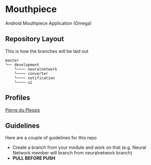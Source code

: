 # Mouthpiece
Android Mouthpiece Application (Omega)

## Repository Layout
This is how the branches will be laid out
```
master 
└── development
    └──── neuralnetwork
    └──── converter
    └──── notification
    └──── ui
```

## Profiles
[Pierre du Plessis](https://endlessprogrammer.github.io/pierregduplessis.github.io/)

## Guidelines
Here are a couple of guidelines for this repo
  - Create a branch from your module and work on that (e.g. Neural Network member will branch from neuralnetwork branch)
  - **PULL BEFORE PUSH**
